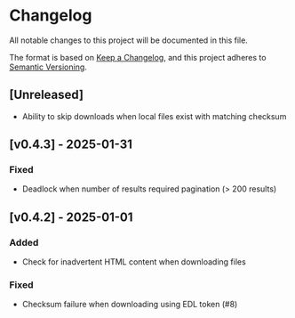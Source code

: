 # Changelog

All notable changes to this project will be documented in this file.

The format is based on [Keep a Changelog](https://keepachangelog.com/en/1.1.0/),
and this project adheres to [Semantic Versioning](https://semver.org/spec/v2.0.0.html).

## [Unreleased]

- Ability to skip downloads when local files exist with matching checksum

## [v0.4.3] - 2025-01-31

### Fixed

- Deadlock when number of results required pagination (> 200 results)

## [v0.4.2] - 2025-01-01

### Added

- Check for inadvertent HTML content when downloading files

### Fixed

- Checksum failure when downloading using EDL token (#8)




